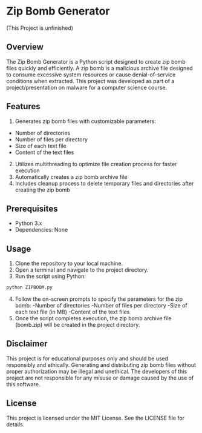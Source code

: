 # Zip Bomb Generator
(This Project is unfinished)
## Overview

The Zip Bomb Generator is a Python script designed to create zip bomb files quickly and efficiently. A zip bomb is a malicious archive file designed to consume excessive system resources or cause denial-of-service conditions when extracted. This project was developed as part of a project/presentation on malware for a computer science course.

## Features

1. Generates zip bomb files with customizable parameters:
  - Number of directories
  - Number of files per directory
  - Size of each text file
  - Content of the text files
2. Utilizes multithreading to optimize file creation process for faster execution
3. Automatically creates a zip bomb archive file
4. Includes cleanup process to delete temporary files and directories after creating the zip bomb

## Prerequisites

   - Python 3.x
   - Dependencies: None

## Usage
1. Clone the repository to your local machine.
2. Open a terminal and navigate to the project directory.
3. Run the script using Python:

```bash
python ZIPBOOM.py
```

4. Follow the on-screen prompts to specify the parameters for the zip bomb:
        -Number of directories
        -Number of files per directory
        -Size of each text file (in MB)
        -Content of the text files
5. Once the script completes execution, the zip bomb archive file (bomb.zip) will be created in the project directory.

## Disclaimer

This project is for educational purposes only and should be used responsibly and ethically. Generating and distributing zip bomb files without proper authorization may be illegal and unethical. The developers of this project are not responsible for any misuse or damage caused by the use of this software.

## License

This project is licensed under the MIT License. See the LICENSE file for details.

